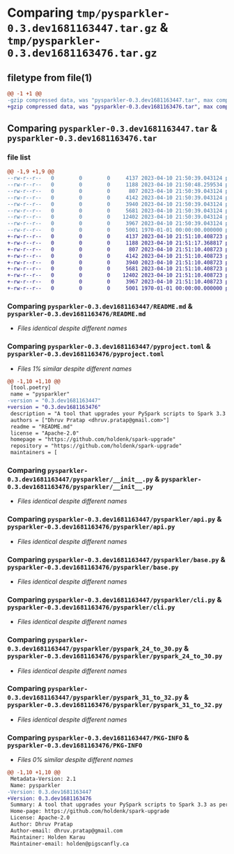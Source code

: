 # Comparing `tmp/pysparkler-0.3.dev1681163447.tar.gz` & `tmp/pysparkler-0.3.dev1681163476.tar.gz`

## filetype from file(1)

```diff
@@ -1 +1 @@
-gzip compressed data, was "pysparkler-0.3.dev1681163447.tar", max compression
+gzip compressed data, was "pysparkler-0.3.dev1681163476.tar", max compression
```

## Comparing `pysparkler-0.3.dev1681163447.tar` & `pysparkler-0.3.dev1681163476.tar`

### file list

```diff
@@ -1,9 +1,9 @@
--rw-r--r--   0        0        0     4137 2023-04-10 21:50:39.043124 pysparkler-0.3.dev1681163447/README.md
--rw-r--r--   0        0        0     1188 2023-04-10 21:50:48.259534 pysparkler-0.3.dev1681163447/pyproject.toml
--rw-r--r--   0        0        0      807 2023-04-10 21:50:39.043124 pysparkler-0.3.dev1681163447/pysparkler/__init__.py
--rw-r--r--   0        0        0     4142 2023-04-10 21:50:39.043124 pysparkler-0.3.dev1681163447/pysparkler/api.py
--rw-r--r--   0        0        0     3940 2023-04-10 21:50:39.043124 pysparkler-0.3.dev1681163447/pysparkler/base.py
--rw-r--r--   0        0        0     5681 2023-04-10 21:50:39.043124 pysparkler-0.3.dev1681163447/pysparkler/cli.py
--rw-r--r--   0        0        0    12402 2023-04-10 21:50:39.043124 pysparkler-0.3.dev1681163447/pysparkler/pyspark_24_to_30.py
--rw-r--r--   0        0        0     3967 2023-04-10 21:50:39.043124 pysparkler-0.3.dev1681163447/pysparkler/pyspark_31_to_32.py
--rw-r--r--   0        0        0     5001 1970-01-01 00:00:00.000000 pysparkler-0.3.dev1681163447/PKG-INFO
+-rw-r--r--   0        0        0     4137 2023-04-10 21:51:10.408723 pysparkler-0.3.dev1681163476/README.md
+-rw-r--r--   0        0        0     1188 2023-04-10 21:51:17.368817 pysparkler-0.3.dev1681163476/pyproject.toml
+-rw-r--r--   0        0        0      807 2023-04-10 21:51:10.408723 pysparkler-0.3.dev1681163476/pysparkler/__init__.py
+-rw-r--r--   0        0        0     4142 2023-04-10 21:51:10.408723 pysparkler-0.3.dev1681163476/pysparkler/api.py
+-rw-r--r--   0        0        0     3940 2023-04-10 21:51:10.408723 pysparkler-0.3.dev1681163476/pysparkler/base.py
+-rw-r--r--   0        0        0     5681 2023-04-10 21:51:10.408723 pysparkler-0.3.dev1681163476/pysparkler/cli.py
+-rw-r--r--   0        0        0    12402 2023-04-10 21:51:10.408723 pysparkler-0.3.dev1681163476/pysparkler/pyspark_24_to_30.py
+-rw-r--r--   0        0        0     3967 2023-04-10 21:51:10.408723 pysparkler-0.3.dev1681163476/pysparkler/pyspark_31_to_32.py
+-rw-r--r--   0        0        0     5001 1970-01-01 00:00:00.000000 pysparkler-0.3.dev1681163476/PKG-INFO
```

### Comparing `pysparkler-0.3.dev1681163447/README.md` & `pysparkler-0.3.dev1681163476/README.md`

 * *Files identical despite different names*

### Comparing `pysparkler-0.3.dev1681163447/pyproject.toml` & `pysparkler-0.3.dev1681163476/pyproject.toml`

 * *Files 1% similar despite different names*

```diff
@@ -1,10 +1,10 @@
 [tool.poetry]
 name = "pysparkler"
-version = "0.3.dev1681163447"
+version = "0.3.dev1681163476"
 description = "A tool that upgrades your PySpark scripts to Spark 3.3 as per Spark migration Guideline"
 authors = ["Dhruv Pratap <dhruv.pratap@gmail.com>"]
 readme = "README.md"
 license = "Apache-2.0"
 homepage = "https://github.com/holdenk/spark-upgrade"
 repository = "https://github.com/holdenk/spark-upgrade"
 maintainers = [
```

### Comparing `pysparkler-0.3.dev1681163447/pysparkler/__init__.py` & `pysparkler-0.3.dev1681163476/pysparkler/__init__.py`

 * *Files identical despite different names*

### Comparing `pysparkler-0.3.dev1681163447/pysparkler/api.py` & `pysparkler-0.3.dev1681163476/pysparkler/api.py`

 * *Files identical despite different names*

### Comparing `pysparkler-0.3.dev1681163447/pysparkler/base.py` & `pysparkler-0.3.dev1681163476/pysparkler/base.py`

 * *Files identical despite different names*

### Comparing `pysparkler-0.3.dev1681163447/pysparkler/cli.py` & `pysparkler-0.3.dev1681163476/pysparkler/cli.py`

 * *Files identical despite different names*

### Comparing `pysparkler-0.3.dev1681163447/pysparkler/pyspark_24_to_30.py` & `pysparkler-0.3.dev1681163476/pysparkler/pyspark_24_to_30.py`

 * *Files identical despite different names*

### Comparing `pysparkler-0.3.dev1681163447/pysparkler/pyspark_31_to_32.py` & `pysparkler-0.3.dev1681163476/pysparkler/pyspark_31_to_32.py`

 * *Files identical despite different names*

### Comparing `pysparkler-0.3.dev1681163447/PKG-INFO` & `pysparkler-0.3.dev1681163476/PKG-INFO`

 * *Files 0% similar despite different names*

```diff
@@ -1,10 +1,10 @@
 Metadata-Version: 2.1
 Name: pysparkler
-Version: 0.3.dev1681163447
+Version: 0.3.dev1681163476
 Summary: A tool that upgrades your PySpark scripts to Spark 3.3 as per Spark migration Guideline
 Home-page: https://github.com/holdenk/spark-upgrade
 License: Apache-2.0
 Author: Dhruv Pratap
 Author-email: dhruv.pratap@gmail.com
 Maintainer: Holden Karau
 Maintainer-email: holden@pigscanfly.ca
```

